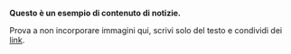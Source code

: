 **Questo è un esempio di contenuto di notizie.**

Prova a non incorporare immagini qui,
scrivi solo del testo e condividi dei [link](https://musicpresence.app).
